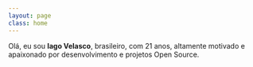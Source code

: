 ```yaml
---
layout: page
class: home
---
```

Olá, eu sou **Iago Velasco**, brasileiro, com 21 anos, altamente motivado e apaixonado por desenvolvimento e projetos Open Source.
